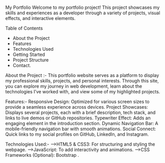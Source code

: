 My Portfolio
Welcome to my portfolio project! This project showcases my skills and experiences as a developer through a variety of projects, visual effects, and interactive elements.

Table of Contents
* About the Project
* Features
* Technologies Used
* Getting Started
* Project Structure
* Contact.

About the Project :-
This portfolio website serves as a platform to display my professional skills, projects, and personal interests. Through this site, you can explore my journey in web development, learn about the technologies I’ve worked with, and view some of my highlighted projects.

Features:-
Responsive Design: Optimized for various screen sizes to provide a seamless experience across devices.
Project Showcases: Displays several projects, each with a brief description, tech stack, and links to live demos or GitHub repositories.
Typewriter Effect: Adds an engaging element in the introduction section.
Dynamic Navigation Bar: A mobile-friendly navigation bar with smooth animations.
Social Connect: Quick links to my social profiles on GitHub, LinkedIn, and Instagram.

Technologies Used:-
-->HTML5 & CSS3: For structuring and styling the webpage.
-->JavaScript: To add interactivity and animations.
-->CSS Frameworks (Optional): Bootstrap .
